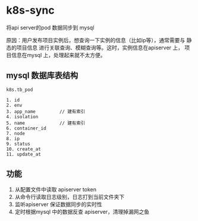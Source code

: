 # k8s-sync

将api server的pod 数据同步到 mysql

原因：用户发布项目实例后，想查询一下实例的信息（比如ip等），通常需要与 静态的项目信息 进行关联查询、模糊查询等。这时，实例信息在apiserver 上， 项目信息在mysql 上，处理起来就不太方便。

## mysql 数据库表结构

```
k8s.tb_pod

1. id
2. env
3. app_name         // 建有索引
4. isolation
5. name             // 建有索引
6. container_id
7. node
8. ip
9. status
10. create_at
11. update_at
```

## 功能

1. 从配置文件中读取 apiserver token
2. 从命令行读取日志级别，日志打到当前文件夹下
3. 监听apiserver 保证数据同步的实时性
4. 定时根据mysql 中的数据反查 apiserver，清理掉漏网之鱼
